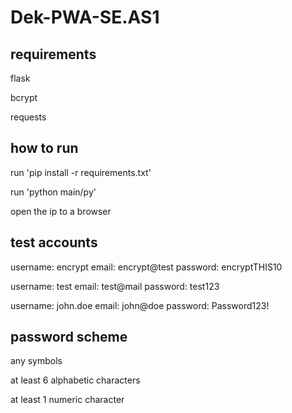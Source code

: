 # Dek-PWA-SE.AS1
## requirements
flask

bcrypt

requests
## how to run
run 'pip install -r requirements.txt'

run 'python main/py'

open the ip to a browser

## test accounts
username: encrypt
    email: encrypt@test
    password: encryptTHIS10

username: test
    email: test@mail
    password: test123

username: john.doe
    email: john@doe
    password: Password123!

## password scheme
any symbols

at least 6 alphabetic characters

at least 1 numeric character



